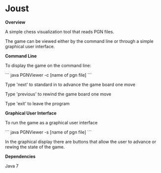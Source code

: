 Joust
=====

<b>Overview</b>
<p>A simple chess visualization tool that reads PGN files.</p>

<p>The game can be viewed either by the command line or through a simple graphical user interface.</p>

<b>Command Line</b>
<p>To display the game on the command line:</p>
```
java PGNViewer -c [name of pgn file]
```

<p>Type 'next' to standard in to advance the game board one move</p>
<p>Type 'previous' to rewind the game board one move</p>
<p>Type 'exit' to leave the program</p>

<b>Graphical User Interface</b>
<p>To run the game as a graphical user interface</p>
```
java PGNViewer -s [name of pgn file]
```

<p>In the graphical display there are buttons that allow the user to advance or rewing the state of the game.</p>

<b>Dependencies</b>
<p>Java 7</p>
